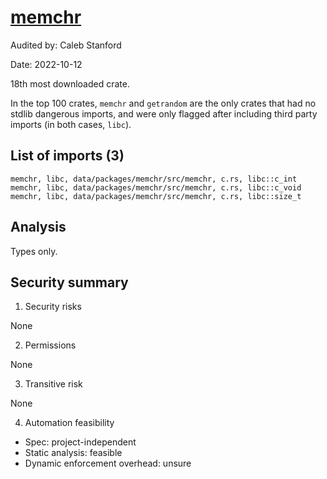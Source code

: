 # [memchr](https://docs.rs/memchr/latest/memchr/)

Audited by: Caleb Stanford

Date: 2022-10-12

18th most downloaded crate.

In the top 100 crates, `memchr` and `getrandom` are the only
crates that had no stdlib dangerous imports, and were only
flagged after including third party imports (in both cases, `libc`).

## List of imports (3)

```
memchr, libc, data/packages/memchr/src/memchr, c.rs, libc::c_int
memchr, libc, data/packages/memchr/src/memchr, c.rs, libc::c_void
memchr, libc, data/packages/memchr/src/memchr, c.rs, libc::size_t
```

## Analysis

Types only.

## Security summary

1. Security risks

None

2. Permissions

None

3. Transitive risk

None

4. Automation feasibility

- Spec: project-independent
- Static analysis: feasible
- Dynamic enforcement overhead: unsure
